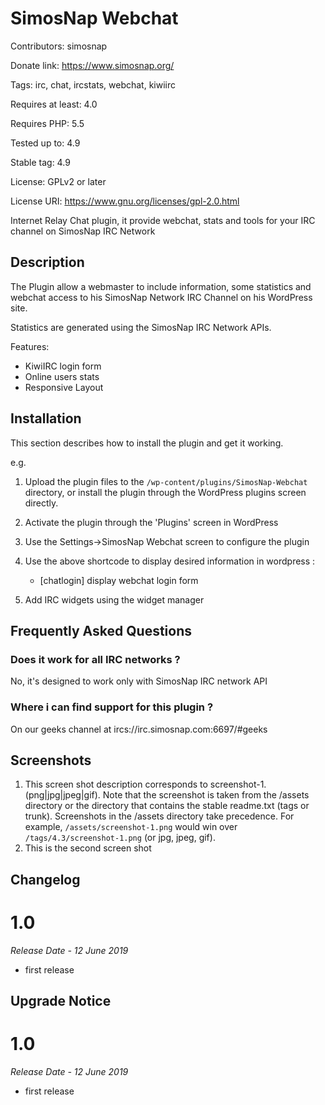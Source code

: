 # SimosNap Webchat #

Contributors: simosnap

Donate link: https://www.simosnap.org/

Tags: irc, chat, ircstats, webchat, kiwiirc

Requires at least: 4.0

Requires PHP: 5.5

Tested up to: 4.9

Stable tag: 4.9

License: GPLv2 or later

License URI: https://www.gnu.org/licenses/gpl-2.0.html


Internet Relay Chat plugin, it provide webchat, stats and tools for your IRC channel on SimosNap IRC Network

## Description ##

The Plugin allow a webmaster to include information, some statistics and webchat access to his SimosNap Network IRC Channel on his WordPress site.

Statistics are generated using the SimosNap IRC Network APIs.

Features:

- KiwiIRC login form
- Online users stats
- Responsive Layout

## Installation ##

This section describes how to install the plugin and get it working.

e.g.

1. Upload the plugin files to the `/wp-content/plugins/SimosNap-Webchat` directory, or install the plugin through the WordPress plugins screen directly.
2. Activate the plugin through the 'Plugins' screen in WordPress
3. Use the Settings->SimosNap Webchat screen to configure the plugin
4. Use the above shortcode to display desired information in wordpress :

	- [chatlogin]  display webchat login form

5. Add IRC widgets using the widget manager

## Frequently Asked Questions ##

### Does it work for all IRC networks ? ###

No, it's designed to work only with SimosNap IRC network API

### Where i can find support for this plugin ? ###

On our geeks channel at ircs://irc.simosnap.com:6697/#geeks 

## Screenshots ##

1. This screen shot description corresponds to screenshot-1.(png|jpg|jpeg|gif). Note that the screenshot is taken from
the /assets directory or the directory that contains the stable readme.txt (tags or trunk). Screenshots in the /assets
directory take precedence. For example, `/assets/screenshot-1.png` would win over `/tags/4.3/screenshot-1.png`
(or jpg, jpeg, gif).
2. This is the second screen shot

## Changelog ##

# 1.0 #
*Release Date - 12 June 2019*

* first release


## Upgrade Notice ##

# 1.0 #
*Release Date - 12 June 2019*

* first release
